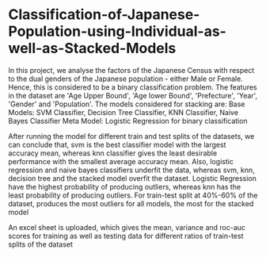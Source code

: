 # Classification-of-Japanese-Population-using-Individual-as-well-as-Stacked-Models

In this project, we analyse the factors of the Japanese Census with respect to the dual genders of the Japanese population - either Male or Female. Hence, this is considered to be a binary classification problem. The features in the dataset are 'Age Upper Bound', 'Age lower Bound', 'Prefecture', 'Year', 'Gender' and 'Population'. 
The models considered for stacking are:
Base Models: SVM Classifier, Decision Tree Classifier, KNN Classifier, Naive Bayes Classifier
Meta Model: Logistic Regression for binary classification

After running the model for different train and test splits of the datasets,  we can conclude that, svm is the best classifier model with the largest accuracy mean, whereas knn classifier gives the least desirable performance with the smallest average accuracy mean.
Also, logistic regression and naive bayes classifiers underfit the data, whereas svm, knn, decision tree and the stacked model overfit the dataset.
Logistic Regression have the highest probability of producing outliers, whereas knn has the least probability of producing outliers.
For train-test split at 40%-60% of the dataset, produces the most outliers for all models, the most for the stacked model

An excel sheet is uploaded, which gives the mean, variance and roc-auc scores for training as well as testing data for different ratios of train-test splits of the dataset
